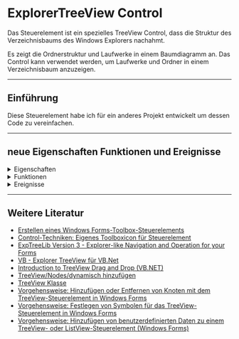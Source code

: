 ﻿# ExplorerTreeView Control

Das Steuerelement ist ein spezielles TreeView Control, dass die Struktur des Verzeichnisbaums des Windows Explorers nachahmt. 

Es zeigt die Ordnerstruktur und Laufwerke in einem Baumdiagramm an. Das Control kann verwendet werden, um Laufwerke und Ordner in einem Verzeichnisbaum anzuzeigen.

---

## Einführung

Diese Steuerelement habe ich für ein anderes Projekt entwickelt um dessen Code zu vereinfachen. 

---

## neue Eigenschaften Funktionen und Ereignisse

<details>
<summary>Eigenschaften</summary>

- **SelectedPath** - Gibt den vollständigen Pfad des ausgewählten Knotens zurück.
- **LineColor** - Gibt die Farbe der Linien zwischen den Knoten zurück oder legt diese fest.
- **ShowLines** - Gibt an, ob Linien zwischen den Knoten angezeigt werden.
- **ShowPlusMinus** - Legt fest ob die Plus- und Minuszeichen zum Anzeigen von Unterknoten angezeigt werden.
- **ShowRootLines** - Gibt an, ob Linien zwischen den Stammknoten angezeigt werden.
- **ItemHeight** - Ruft die Höhe des jeweiligen Strukturknotens im Strukturansicht-Steuerelement ab oder legt diese fest.
- **ForeColor** - Legt die Vordergrundfarbe für das Anzeigen von Text fest oder gibt diese zurück.
- **BackColor** - Legt die Hintergrundfarbe für das Steuerelement fest oder gibt diese zurück.
- **Indent** - Ruft den Abstand für das Einrücken der einzelnen Ebenen von untergeordneten Strukturknoten ab oder legt diesen fest.
- **Font** - Legt die Schriftart des Textes im Steuerelement fest oder gibt diese zurück.

</details>

<details> 
<summary>Funktionen</summary>

- **ExpandPath** - Öffnet den angegebenen Pfad im TreeView-Steuerelement.

</details>

<details>
<summary>Ereignisse</summary>

- **SelectedPathChanged** - Wird ausgelöst, wenn sich der ausgewählte Pfad geändert hat.

</details>

---

## Weitere Literatur

- [Erstellen eines Windows Forms-Toolbox-Steuerelements](https://docs.microsoft.com/de-de/visualstudio/extensibility/creating-a-windows-forms-toolbox-control?view=vs-2022)
- [Control-Techniken: Eigenes Toolboxicon für Steuerelement](https://www.vb-paradise.de/index.php/Thread/123746-Control-Techniken-Eigenes-Toolboxicon-f%C3%BCr-Steuerelement/)
- [ExpTreeLib Version 3 - Explorer-like Navigation and Operation for your Forms](https://www.codeproject.com/Articles/422497/ExpTreeLib-Version-3-Explorer-like-Navigation-and)
- [VB - Explorer TreeView für VB.Net](https://dotnet-snippets.de/snippet/explorer-treeview-fuer-vb-net/468)
- [Introduction to TreeView Drag and Drop (VB.NET)](https://www.codeproject.com/Articles/8995/Introduction-to-TreeView-Drag-and-Drop-VB-NET)
- [TreeView/Nodes/dynamisch hinzufügen](https://www.vb-paradise.de/index.php/Thread/121678-TreeView-Nodes-dynamisch-hinzuf%C3%BCgen/)
- [TreeView Klasse](https://learn.microsoft.com/de-de/dotnet/api/system.windows.forms.treeview?view=netframework-4.7.2)
- [Vorgehensweise: Hinzufügen oder Entfernen von Knoten mit dem TreeView-Steuerelement in Windows Forms](https://learn.microsoft.com/de-de/dotnet/desktop/winforms/controls/how-to-add-and-remove-nodes-with-the-windows-forms-treeview-control?view=netframeworkdesktop-4.8)
- [Vorgehensweise: Festlegen von Symbolen für das TreeView-Steuerelement in Windows Forms](https://learn.microsoft.com/de-de/dotnet/desktop/winforms/controls/how-to-set-icons-for-the-windows-forms-treeview-control?view=netframeworkdesktop-4.8)
- [Vorgehensweise: Hinzufügen von benutzerdefinierten Daten zu einem TreeView- oder ListView-Steuerelement (Windows Forms)](https://learn.microsoft.com/de-de/dotnet/desktop/winforms/controls/add-custom-information-to-a-treeview-or-listview-control-wf?view=netframeworkdesktop-4.8)


